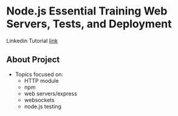 # Node.js Essential Training Web Servers, Tests, and Deployment

Linkedin Tutorial [link](https://www.linkedin.com/learning/node-js-essential-training-web-servers-tests-and-deployment-18647002)


## About Project

- Topics focused on:
    - HTTP module
    - npm
    - web servers/express
    - websockets
    - node.js testing